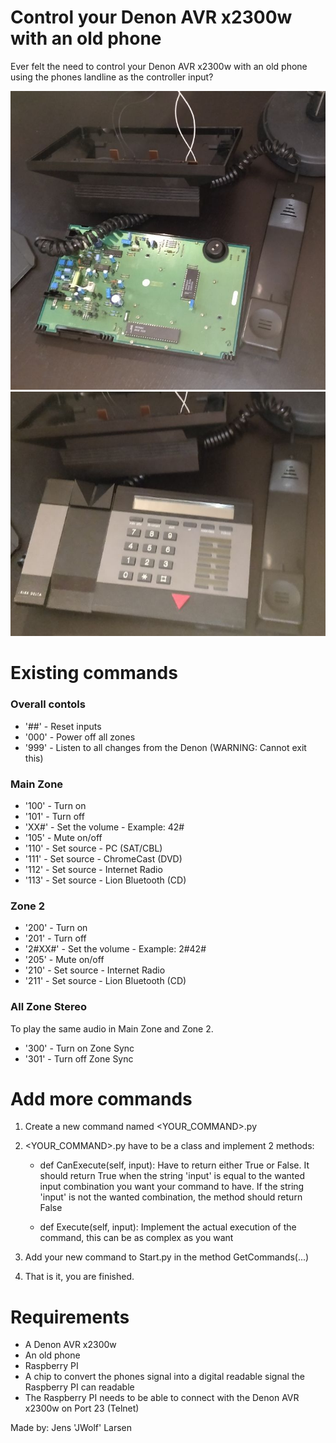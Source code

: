 # Control your Denon AVR x2300w with an old phone

Ever felt the need to control your Denon AVR x2300w with an old phone using the phones landline as the controller input? 

![Phone pic 1](Phone_1.png)
![Phone pic 2](Phone_2.png)

# Existing commands

### Overall contols
- '##' - Reset inputs
- '000' - Power off all zones
- '999' - Listen to all changes from the Denon (WARNING: Cannot exit this)

### Main Zone
- '100' - Turn on 
- '101' - Turn off 
- 'XX#' - Set the volume - Example: 42#
- '105' - Mute on/off 
- '110' - Set source - PC (SAT/CBL)
- '111' - Set source - ChromeCast (DVD)
- '112' - Set source - Internet Radio
- '113' - Set source - Lion Bluetooth (CD)

### Zone 2
- '200' - Turn on 
- '201' - Turn off 
- '2#XX#' - Set the volume - Example: 2#42#
- '205' - Mute on/off 
- '210' - Set source - Internet Radio
- '211' - Set source - Lion Bluetooth (CD)

### All Zone Stereo
To play the same audio in Main Zone and Zone 2. 
- '300' - Turn on Zone Sync
- '301' - Turn off Zone Sync

# Add more commands
1. Create a new command named <YOUR_COMMAND>.py
2. <YOUR_COMMAND>.py have to be a class and implement 2 methods:
	- def CanExecute(self, input):
		Have to return either True or False.
		It should return True when the string 'input' is equal to the wanted input combination you want your command to have. 
		If the string 'input' is not the wanted combination, the method should return False
	
	- def Execute(self, input):
		Implement the actual execution of the command, this can be as complex as you want

3. Add your new command to Start.py in the method GetCommands(...)
4. That is it, you are finished. 

# Requirements
- A Denon AVR x2300w
- An old phone
- Raspberry PI
- A chip to convert the phones signal into a digital readable signal the Raspberry PI can readable
- The Raspberry PI needs to be able to connect with the Denon AVR x2300w on Port 23 (Telnet)


Made by: 
Jens 'JWolf' Larsen

